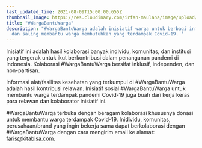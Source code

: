 ```yaml
---
last_updated_time: 2021-08-09T15:00:00.655Z
thumbnail_image: https://res.cloudinary.com/irfan-maulana/image/upload/v1628520288/wbw-about-page-cover.png
title: "#WargaBantuWarga"
description: "#WargaBantuWarga adalah inisiatif warga untuk berbagi informasi
  dan saling membantu warga membutuhkan yang terdampak Covid-19. "
---
```

Inisiatif ini adalah hasil kolaborasi banyak individu, komunitas, dan institusi yang tergerak untuk ikut berkontribusi dalam penanganan pandemi di Indonesia. Kolaborasi #WargaBantuWarga bersifat inklusif, independen, dan non-partisan. 

Informasi alat/fasilitas kesehatan yang terkumpul di #WargaBantuWarga adalah hasil kontribusi relawan. Inisiatif sosial #WargaBantuWarga untuk membantu warga terdampak pandemi Covid-19 juga buah dari kerja keras para relawan dan kolaborator inisiatif ini.

\#WargaBantuWarga terbuka dengan beragam kolaborasi khususnya donasi untuk membantu warga terdampak Covid-19. Inidividu, komunitas, perusahaan/brand yang ingin bekerja sama dapat berkolaborasi dengan #WargaBantuWarga dengan cara mengirim email ke alamat: [faris@kitabisa.com](mailto:faris@kitabisa.com).